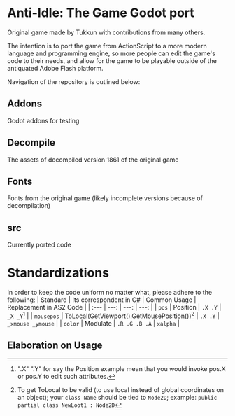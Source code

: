 # Anti-Idle: The Game Godot port
Original game made by Tukkun with contributions from many others.

The intention is to port the game from ActionScript to a more modern language and programming engine, so more people can edit the game's code to their needs, and allow for the game to be playable outside of the antiquated Adobe Flash platform.

Navigation of the repository is outlined below:

## Addons
Godot addons for testing

## Decompile
The assets of decompiled version 1861 of the original game

## Fonts
Fonts from the original game (likely incomplete versions because of decompilation)

## src
Currently ported code

# Standardizations
In order to keep the code uniform no matter what, please adhere to the following:
| Standard | Its correspondent in C# | Common Usage | Replacement in AS2 Code |
| :--- | ---: | ---: | ---: |
| `pos` | Position | `.X .Y` | `_X _Y`[^1] |
| `mousepos` | ToLocal(GetViewport().GetMousePosition())[^2] | `.X .Y` | `_xmouse _ymouse` |
| `color` | Modulate | `.R .G .B .A` | `xalpha` |

## Elaboration on Usage
[^1]: ".X" ".Y" for say the Position example mean that you would invoke pos.X or pos.Y to edit such attributes.
[^2]: To get ToLocal to be valid (to use local instead of global coordinates on an object); your `class Name` should be tied to `Node2D`; example: `public partial class NewLoot1 : Node2D`